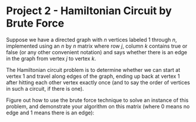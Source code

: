   
# Project 2 - Hamiltonian Circuit by Brute Force  

Suppose we have a directed graph with *n* vertices labeled 1 through *n*, implemented using an *n* by *n* matrix where row *j*, column *k* contains true or false (or any other convenient notation) and says whether there is an edge in the graph from vertex *j* to vertex *k*.  

The Hamiltonian circuit problem is to determine whether we can start at vertex 1 and travel along edges of the graph, ending up back at vertex 1 after hitting each other vertex exactly once (and to say the order of vertices in such a circuit, if there is one).  

Figure out how to use the brute force technique to solve an instance of this problem, and demonstrate your algorithm on this matrix (where 0 means no edge and 1 means there is an edge):  

